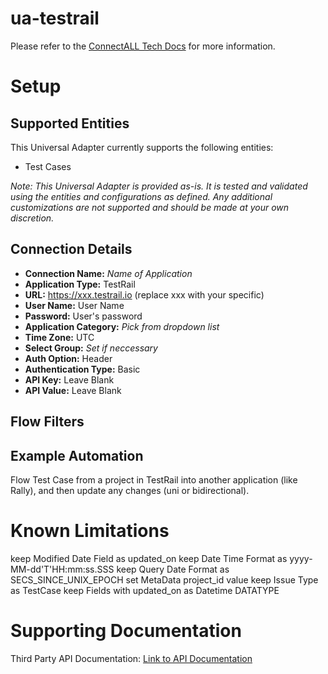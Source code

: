 # ua-testrail

Please refer to the [ConnectALL Tech Docs](https://techdocs.broadcom.com/us/en/ca-enterprise-software/valueops/connectall/3-6/adapters/universal-adapter.html) for more information.

# Setup

## Supported Entities

This Universal Adapter currently supports the following entities:
* Test Cases

*Note: This Universal Adapter is provided as-is. It is tested and validated using the entities and configurations as defined. Any additional customizations are not supported and should be made at your own discretion.*

## Connection Details

* **Connection Name:** *Name of Application*
* **Application Type:** TestRail
* **URL:** https://xxx.testrail.io (replace xxx with your specific)
* **User Name:** User Name
* **Password:** User's password
* **Application Category:** *Pick from dropdown list*
* **Time Zone:** UTC
* **Select Group:** *Set if neccessary*
* **Auth Option:** Header
* **Authentication Type:** Basic
* **API Key:** Leave Blank
* **API Value:** Leave Blank

## Flow Filters

## Example Automation

Flow Test Case from a project in TestRail into another application (like Rally), and then update any changes (uni or bidirectional).

# Known Limitations
keep Modified Date Field as updated_on
keep Date Time Format as yyyy-MM-dd'T'HH:mm:ss.SSS
keep Query Date Format as SECS_SINCE_UNIX_EPOCH
set MetaData project_id value
keep Issue Type as TestCase
keep Fields with updated_on as Datetime DATATYPE

# Supporting Documentation

Third Party API Documentation: [Link to API Documentation]([https://learn.microsoft.com/en-us/rest/api/azure/devops/processes/lists/list?view=azure-devops-rest-7.1](https://support.testrail.com/hc/en-us/articles/15762591438996-Exporting-test-cases#getting-test-cases-0-0))
